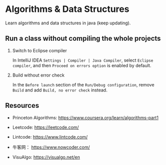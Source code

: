 # Algorithms & Data Structures

Learn algorithms and data structures in java (keep updating).

## Run a class without compiling the whole projects

1. Switch to Eclipse compiler

    In IntelliJ IDEA `Settings | Compiler | Java Compiler`, select `Eclipse compiler`, and then `Proceed on errors option` is enabled by default.

2. Build without error check

    In the `Before launch` section of the `Run/Debug configuration`, remove `Build` and add `Build, no error check` instead.

## Resources
* Princeton Algorithms: https://www.coursera.org/learn/algorithms-part1

* Leetcode: https://leetcode.com/

* Lintcode: https://www.lintcode.com/

* 牛客网： https://www.nowcoder.com/

* VisuAlgo: https://visualgo.net/en
